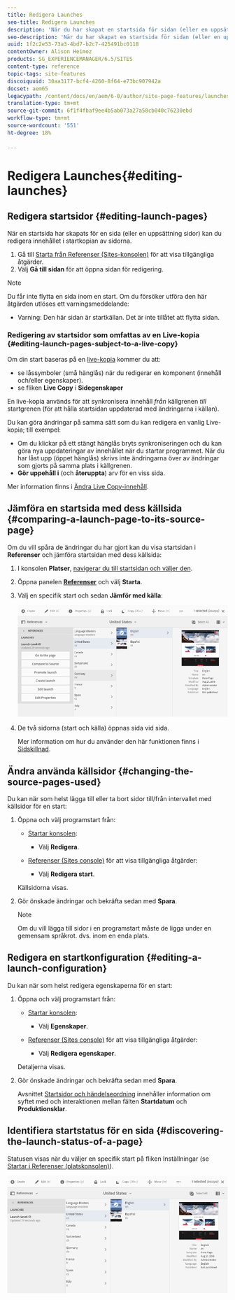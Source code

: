 ```yaml
---
title: Redigera Launches
seo-title: Redigera Launches
description: 'När du har skapat en startsida för sidan (eller en uppsättning sidor) kan du redigera innehållet i startkopian av sidorna. '
seo-description: 'När du har skapat en startsida för sidan (eller en uppsättning sidor) kan du redigera innehållet i startkopian av sidorna. '
uuid: 1f2c2e53-73a3-4bd7-b2c7-425491bc0118
contentOwner: Alison Heimoz
products: SG_EXPERIENCEMANAGER/6.5/SITES
content-type: reference
topic-tags: site-features
discoiquuid: 30aa3177-bcf4-4260-8f64-e73bc907942a
docset: aem65
legacypath: /content/docs/en/aem/6-0/author/site-page-features/launches
translation-type: tm+mt
source-git-commit: 6f1f4fbaf9ee4b5ab073a27a58cb040c76230ebd
workflow-type: tm+mt
source-wordcount: '551'
ht-degree: 18%

---
```



# Redigera Launches{#editing-launches}

## Redigera startsidor {#editing-launch-pages}

När en startsida har skapats för en sida (eller en uppsättning sidor) kan du redigera innehållet i startkopian av sidorna.

1. Gå till [Starta från Referenser (Sites-konsolen)](/help/sites-authoring/launches.md#launches-in-references-sites-console) för att visa tillgängliga åtgärder.
1. Välj **Gå till sidan** för att öppna sidan för redigering.

>[!NOTE]
>
>Du får inte flytta en sida inom en start. Om du försöker utföra den här åtgärden utlöses ett varningsmeddelande:
>
>* Varning: Den här sidan är startkällan. Det är inte tillåtet att flytta sidan.


### Redigering av startsidor som omfattas av en Live-kopia {#editing-launch-pages-subject-to-a-live-copy}

Om din start baseras på en [live-kopia](/help/sites-administering/msm.md) kommer du att:

* se låssymboler (små hänglås) när du redigerar en komponent (innehåll och/eller egenskaper).
* se fliken **Live Copy** i **Sidegenskaper**

En live-kopia används för att synkronisera innehåll *från* källgrenen *till* startgrenen (för att hålla startsidan uppdaterad med ändringarna i källan).

Du kan göra ändringar på samma sätt som du kan redigera en vanlig Live-kopia; till exempel:

* Om du klickar på ett stängt hänglås bryts synkroniseringen och du kan göra nya uppdateringar av innehållet när du startar programmet. När du har låst upp (öppet hänglås) skrivs inte ändringarna över av ändringar som gjorts på samma plats i källgrenen.
* **Gör uppehåll i** (och **återuppta**) arv för en viss sida.

Mer information finns i [Ändra Live Copy-innehåll](/help/sites-administering/msm-livecopy.md#changing-live-copy-content).

## Jämföra en startsida med dess källsida {#comparing-a-launch-page-to-its-source-page}

Om du vill spåra de ändringar du har gjort kan du visa startsidan i **Referenser** och jämföra startsidan med dess källsida:

1. I konsolen **Platser**, [navigerar du till startsidan och väljer den](/help/sites-authoring/basic-handling.md#viewingandselectingyourresources).
1. Öppna panelen **[Referenser](/help/sites-authoring/basic-handling.md#references)** och välj **Starta**.
1. Välj en specifik start och sedan **Jämför med källa**:

   ![screen-shot_2019-03-05at121952](assets/screen-shot_2019-03-05at121952.png)

1. De två sidorna (start och källa) öppnas sida vid sida.

   Mer information om hur du använder den här funktionen finns i [Sidskillnad](/help/sites-authoring/page-diff.md).

## Ändra använda källsidor {#changing-the-source-pages-used}

Du kan när som helst lägga till eller ta bort sidor till/från intervallet med källsidor för en start:

1. Öppna och välj programstart från:

   * [Startar konsolen](/help/sites-authoring/launches.md#the-launches-console):

      * Välj **Redigera**.
   * [Referenser (Sites console)](/help/sites-authoring/launches.md#launches-in-references-sites-console) för att visa tillgängliga åtgärder:

      * Välj **Redigera start**.

   Källsidorna visas.

1. Gör önskade ändringar och bekräfta sedan med **Spara**.

   >[!NOTE]
   >
   >Om du vill lägga till sidor i en programstart måste de ligga under en gemensam språkrot. dvs. inom en enda plats.

## Redigera en startkonfiguration {#editing-a-launch-configuration}

Du kan när som helst redigera egenskaperna för en start:

1. Öppna och välj programstart från:

   * [Startar konsolen](/help/sites-authoring/launches.md#the-launches-console):

      * Välj **Egenskaper**.
   * [Referenser (Sites console)](/help/sites-authoring/launches.md#launches-in-references-sites-console) för att visa tillgängliga åtgärder:

      * Välj **Redigera egenskaper**.

   Detaljerna visas.

1. Gör önskade ändringar och bekräfta sedan med **Spara**.

   Avsnittet [Startsidor och händelseordning](/help/sites-authoring/launches.md#launches-the-order-of-events) innehåller information om syftet med och interaktionen mellan fälten **Startdatum** och **Produktionsklar**.

## Identifiera startstatus för en sida {#discovering-the-launch-status-of-a-page}

Statusen visas när du väljer en specifik start på fliken Inställningar (se [Startar i Referenser (platskonsolen)](/help/sites-authoring/launches.md#launches-in-references-sites-console)).

![screen-shot_2019-03-05at121901](assets/screen-shot_2019-03-05at121901.png)
